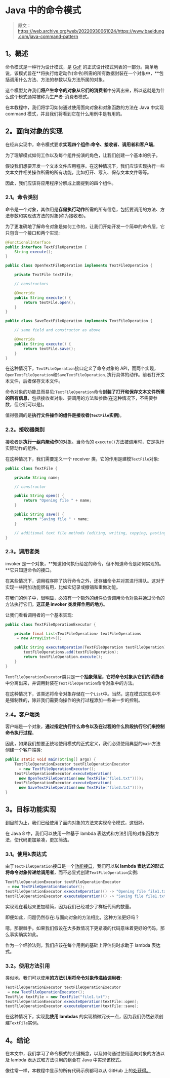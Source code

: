 # Java 中的命令模式

> 原文：<https://web.archive.org/web/20220930061024/https://www.baeldung.com/java-command-pattern>

## 1。概述

命令模式是一种行为设计模式，是 [GoF](https://web.archive.org/web/20221024094653/https://en.wikipedia.org/wiki/Design_Patterns) 的正式设计模式列表的一部分。简单地说，该模式旨在**将执行给定动作(命令)所需的所有数据封装在一个对象中，**包括调用什么方法、方法的参数以及方法所属的对象。

这个模型允许我们**将产生命令的对象从它们的消费者**中分离出来，所以这就是为什么这个模式通常被称为生产者-消费者模式。

在本教程中，我们将学习如何通过使用面向对象和对象函数的方法在 Java 中实现 command 模式，并且我们将看到它在什么用例中是有用的。

## 2。面向对象的实现

在经典实现中，命令模式要求**实现四个组件:命令、接收者、调用者和客户端**。

为了理解模式如何工作以及每个组件扮演的角色，让我们创建一个基本的例子。

假设我们想要开发一个文本文件应用程序。在这种情况下，我们应该实现执行一些文本文件相关操作所需的所有功能，比如打开、写入、保存文本文件等等。

因此，我们应该将应用程序分解成上面提到的四个组件。

### 2.1。命令类别

命令是一个对象，其作用是**存储执行动作**所需的所有信息，包括要调用的方法、方法参数和实现该方法的对象(称为接收者)。

为了更准确地了解命令对象是如何工作的，让我们开始开发一个简单的命令层，它只包含一个接口和两个实现:

```java
@FunctionalInterface
public interface TextFileOperation {
    String execute();
}
```

```java
public class OpenTextFileOperation implements TextFileOperation {

    private TextFile textFile;

    // constructors

    @Override
    public String execute() {
        return textFile.open();
    }
}
```

```java
public class SaveTextFileOperation implements TextFileOperation {

    // same field and constructor as above

    @Override
    public String execute() {
        return textFile.save();
    }
} 
```

在这种情况下，`TextFileOperation`接口定义了命令对象的 API，而两个实现，`OpenTextFileOperation`和`SaveTextFileOperation,`执行具体的动作。前者打开文本文件，后者保存文本文件。

命令对象的功能显而易见:`TextFileOperation`命令**封装了打开和保存文本文件所需的所有信息**，包括接收者对象、要调用的方法和参数(在这种情况下，不需要参数，但它们可以是)。

值得强调的是**执行文件操作的组件是接收者(`TextFile`实例)**。

### 2.2。接收器类别

接收者是**执行一组内聚动作**的对象。当命令的 `execute()`方法被调用时，它是执行实际动作的组件。

在这种情况下，我们需要定义一个 receiver 类，它的作用是建模`TextFile`对象:

```java
public class TextFile {

    private String name;

    // constructor

    public String open() {
        return "Opening file " + name;
    }

    public String save() {  
        return "Saving file " + name;
    }

    // additional text file methods (editing, writing, copying, pasting)
} 
```

### 2.3。调用者类

invoker 是一个对象，**知道如何执行给定的命令，但不知道命令是如何实现的。**它只知道命令的接口。

在某些情况下，调用程序除了执行命令之外，还存储命令并对其进行排队。这对于实现一些附加功能很有用，比如宏记录或撤销和重做功能。

在我们的例子中，很明显，必须有一个额外的组件负责调用命令对象并通过命令的方法执行它们。**这正是 invoker 类发挥作用的地方**。

让我们看看调用者的一个基本实现:

```java
public class TextFileOperationExecutor {

    private final List<TextFileOperation> textFileOperations
     = new ArrayList<>();

    public String executeOperation(TextFileOperation textFileOperation) {
        textFileOperations.add(textFileOperation);
        return textFileOperation.execute();
    }
}
```

`TextFileOperationExecutor`类只是一个**抽象薄层，它将命令对象从它们的消费者**中分离出来，并调用封装在`TextFileOperation`命令对象中的方法。

在这种情况下，该类还将命令对象存储在一个`List`中。当然，这在模式实现中不是强制性的，除非我们需要向操作的执行过程添加一些进一步的控制。

### 2.4。客户端类

客户端是一个对象，**通过指定执行什么命令以及在过程的什么阶段执行它们来控制命令执行过程**。

因此，如果我们想要正统地使用模式的正式定义，我们必须使用典型的`main`方法创建一个客户端类:

```java
public static void main(String[] args) {
    TextFileOperationExecutor textFileOperationExecutor
      = new TextFileOperationExecutor();
    textFileOperationExecutor.executeOperation(
      new OpenTextFileOperation(new TextFile("file1.txt"))));
    textFileOperationExecutor.executeOperation(
      new SaveTextFileOperation(new TextFile("file2.txt"))));
} 
```

## 3。目标功能实现

到目前为止，我们已经使用了面向对象的方法来实现命令模式，这很好。

在 Java 8 中，我们可以使用一种基于 lambda 表达式和方法引用的对象函数方法，使代码更加紧凑，更加简洁。

### 3.1。使用λ表达式

由于`TextFileOperation`接口是一个[功能接口](https://web.archive.org/web/20221024094653/https://docs.oracle.com/en/java/javase/11/docs/api/java.base/java/util/function/package-summary.html)，我们可以**以 lambda 表达式的形式将命令对象传递给调用者**，而不必显式创建`TextFileOperation`实例:

```java
TextFileOperationExecutor textFileOperationExecutor
 = new TextFileOperationExecutor();
textFileOperationExecutor.executeOperation(() -> "Opening file file1.txt");
textFileOperationExecutor.executeOperation(() -> "Saving file file1.txt"); 
```

实现现在看起来更加精简，因为我们已经减少了样板代码的数量。

即便如此，问题仍然存在:与面向对象的方法相比，这种方法更好吗？

嗯，那很棘手。如果我们假设在大多数情况下更紧凑的代码意味着更好的代码，那么事实确实如此。

作为一个经验法则，我们应该在每个用例的基础上评估何时求助于 lambda 表达式。

### 3.2。使用方法引用

类似地，我们可以使用**的方法引用将命令对象传递给调用者:**

```java
TextFileOperationExecutor textFileOperationExecutor
 = new TextFileOperationExecutor();
TextFile textFile = new TextFile("file1.txt");
textFileOperationExecutor.executeOperation(textFile::open);
textFileOperationExecutor.executeOperation(textFile::save); 
```

在这种情况下，实现**比使用 lambdas** 的实现稍微冗长一点，因为我们仍然必须创建`TextFile`实例。

## 4。结论

在本文中，我们学习了命令模式的关键概念，以及如何通过使用面向对象的方法以及 lambda 表达式和方法引用的组合在 Java 中实现该模式。

像往常一样，本教程中显示的所有代码示例都可以从 GitHub 上的[处获得。](https://web.archive.org/web/20221024094653/https://github.com/eugenp/tutorials/tree/master/patterns-modules/design-patterns-behavioral)